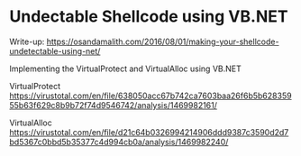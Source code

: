 # Undectable Shellcode using VB.NET

Write-up:
https://osandamalith.com/2016/08/01/making-your-shellcode-undetectable-using-net/

Implementing the VirtualProtect and VirtualAlloc using VB.NET

VirtualProtect
https://virustotal.com/en/file/638050acc67b742ca7603baa26f6b5b62835955b63f629c8b9b72f74d9546742/analysis/1469982161/

VirtualAlloc
https://virustotal.com/en/file/d21c64b0326994214906ddd9387c3590d2d7bd5367c0bbd5b35377c4d994cb0a/analysis/1469982240/
